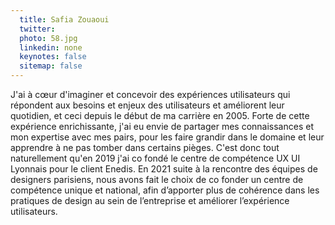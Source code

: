 ```yaml
---
  title: Safia Zouaoui
  twitter: 
  photo: 58.jpg
  linkedin: none
  keynotes: false
  sitemap: false
---
```

J'ai à cœur d'imaginer et concevoir des expériences utilisateurs qui répondent aux besoins et enjeux des utilisateurs et améliorent leur quotidien, et ceci depuis le début de ma carrière en 2005. Forte de cette expérience enrichissante, j'ai eu envie de partager mes connaissances et mon expertise avec mes pairs, pour les faire grandir dans le domaine et leur apprendre à ne pas tomber dans certains pièges. C'est donc tout naturellement qu'en 2019 j'ai co fondé le centre de compétence UX UI Lyonnais pour le client Enedis. En 2021 suite à la rencontre des équipes de designers parisiens, nous avons fait le choix de co fonder un centre de compétence unique et national, afin d’apporter plus de cohérence dans les pratiques de design au sein de l’entreprise et améliorer l’expérience utilisateurs.
